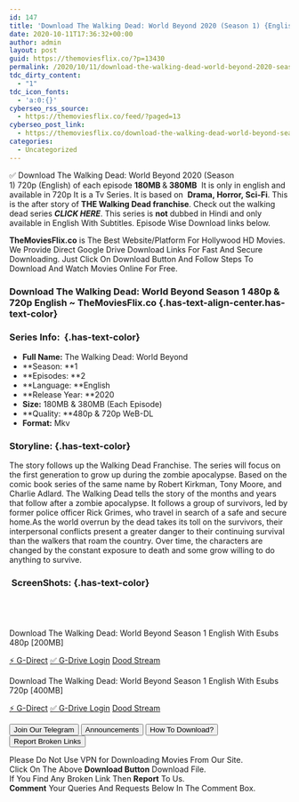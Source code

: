 ```yaml
---
id: 147
title: 'Download The Walking Dead: World Beyond 2020 (Season 1) {English With Subtitles} WeB-HD 480p [200MB] || 720p [400MB]'
date: 2020-10-11T17:36:32+00:00
author: admin
layout: post
guid: https://themoviesflix.co/?p=13430
permalink: /2020/10/11/download-the-walking-dead-world-beyond-2020-season-1-english-with-subtitles-web-hd-480p-200mb-720p-400mb/
tdc_dirty_content:
  - "1"
tdc_icon_fonts:
  - 'a:0:{}'
cyberseo_rss_source:
  - https://themoviesflix.co/feed/?paged=13
cyberseo_post_link:
  - https://themoviesflix.co/download-the-walking-dead-world-beyond-season-1-english-480p-720p/
categories:
  - Uncategorized
---
```

✅ Download The Walking Dead: World Beyond 2020 (Season 1)&nbsp;720p&nbsp;(English) of each episode&nbsp;**180MB&nbsp;**&**&nbsp;380MB**&nbsp; It is only in english and available in&nbsp;720p&nbsp;It is a&nbsp;Tv Series. It is based on &nbsp;**Drama,&nbsp;Horror,&nbsp;Sci-Fi**. This is the after story of&nbsp;**THE Walking Dead franchise**. Check out the walking dead series&nbsp;_**CLICK HERE**_. This series is&nbsp;**not**&nbsp;dubbed in Hindi and only available in English With Subtitles. Episode Wise Download links below.

**TheMoviesFlix.co**&nbsp;is The Best Website/Platform For Hollywood HD Movies. We Provide Direct Google Drive Download Links For Fast And Secure Downloading. Just Click On Download Button And Follow Steps To Download And Watch Movies Online For Free.

### Download The Walking Dead: World Beyond Season 1 480p & 720p English ~ TheMoviesFlix.co {.has-text-align-center.has-text-color}

### Series Info:&nbsp; {.has-text-color}

  * **Full Name:**&nbsp;The Walking Dead: World Beyond
  * **Season:&nbsp;**1
  * **Episodes:&nbsp;**2
  * **Language:&nbsp;**English
  * **Release Year:&nbsp;**2020
  * **Size:**&nbsp;180MB & 380MB (Each Episode)
  * **Quality:&nbsp;**480p & 720p WeB-DL
  * **Format:**&nbsp;Mkv

### Storyline: {.has-text-color}

The story follows up the Walking Dead Franchise. The series will focus on the first generation to grow up during the zombie apocalypse. Based on the comic book series of the same name by Robert Kirkman, Tony Moore, and Charlie Adlard. The Walking Dead tells the story of the months and years that follow after a zombie apocalypse. It follows a group of survivors, led by former police officer Rick Grimes, who travel in search of a safe and secure home.As the world overrun by the dead takes its toll on the survivors, their interpersonal conflicts present a greater danger to their continuing survival than the walkers that roam the country. Over time, the characters are changed by the constant exposure to death and some grow willing to do anything to survive.

### &nbsp;ScreenShots: {.has-text-color}

<div class="wp-block-image">
  <figure class="aligncenter"><img src="https://i.imgur.com/p0yMj4a.jpg" alt /></figure>
</div>

<div class="wp-block-image">
  <figure class="aligncenter"><img src="https://i.imgur.com/5hIQ9f2.jpg" alt /></figure>
</div>

<div class="wp-block-image">
  <figure class="aligncenter"><img src="https://i.imgur.com/r84pUtM.jpg" alt /></figure>
</div>

<div class="wp-block-image">
  <figure class="aligncenter"><img src="https://i.imgur.com/eEGEddB.jpg" alt /></figure>
</div>

<p class="has-text-align-center has-text-color has-medium-font-size">
  Download The Walking Dead: World Beyond Season 1 English With Esubs 480p [200MB]
</p>

<p class="has-text-align-center">
  <a class="maxbutton-13 maxbutton maxbutton-g-direct-1" target="_blank" title="tooltip" rel="nofollow noopener noreferrer" href="https://coinquint.com/a13108/"><span class="mb-text">⚡️ G-Direct</span></a> <a class="maxbutton-14 maxbutton maxbutton-g-drive" target="_blank" title="tooltip" rel="nofollow noopener noreferrer" href="https://coinquint.com/a13110/"><span class="mb-text">✅ G-Drive Login</span></a> <a class="maxbutton-15 maxbutton maxbutton-dood-stream" target="_blank" title="tooltip" rel="nofollow noopener noreferrer" href="https://coinquint.com/a13112/"><span class="mb-text">Dood Stream</span></a>
</p>

<p class="has-text-align-center has-text-color has-medium-font-size">
  Download The Walking Dead: World Beyond Season 1 English With Esubs 720p [400MB]
</p>

<p class="has-text-align-center">
  <a class="maxbutton-13 maxbutton maxbutton-g-direct-1" target="_blank" title="tooltip" rel="nofollow noopener noreferrer" href="https://coinquint.com/a13115/"><span class="mb-text">⚡️ G-Direct</span></a> <a class="maxbutton-14 maxbutton maxbutton-g-drive" target="_blank" title="tooltip" rel="nofollow noopener noreferrer" href="https://coinquint.com/a13118/"><span class="mb-text">✅ G-Drive Login</span></a> <a class="maxbutton-15 maxbutton maxbutton-dood-stream" target="_blank" title="tooltip" rel="nofollow noopener noreferrer" href="https://coinquint.com/a13120/"><span class="mb-text">Dood Stream</span></a>
</p>

<a href="https://t.me/themoviesflixcom" target="_blank" data-wpel-link="external" rel="nofollow external noopener noreferrer"><button class="button button5">Join Our Telegram</button></a> <a href="https://themoviesflix.co/download-the-walking-dead-world-beyond-season-1-english-480p-720p/#" target="_blank" data-wpel-link="external" rel="nofollow external noopener noreferrer"><button class="button button5">Announcements</button></a> <a href="https://themoviesflix.com/how-to-download/" target="_blank" data-wpel-link="external" rel="nofollow external noopener noreferrer"><button class="button button5">How To Download?</button></a> <a href="https://themoviesflix.co/download-the-walking-dead-world-beyond-season-1-english-480p-720p/#" target="_blank" data-wpel-link="external" rel="nofollow external noopener noreferrer"><button class="button button5">Report Broken Links</button></a> 

<div class="alert alert-danger">
  Please Do Not Use VPN for Downloading Movies From Our Site.
</div>

<div class="alert alert-success">
  Click On The Above <strong>Download Button</strong> Download File.
</div>

<div class="alert alert-warning">
  If You Find Any Broken Link Then <strong>Report</strong> To Us.
</div>

<div class="alert alert-info">
  <strong>Comment</strong> Your Queries And Requests Below In The Comment Box.
</div>